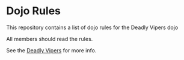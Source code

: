 Dojo Rules
==========

This repository contains a list of dojo rules for the Deadly Vipers dojo

All members should read the rules.

See the [Deadly Vipers](www.github.com/deadlyvipers) for more info.

